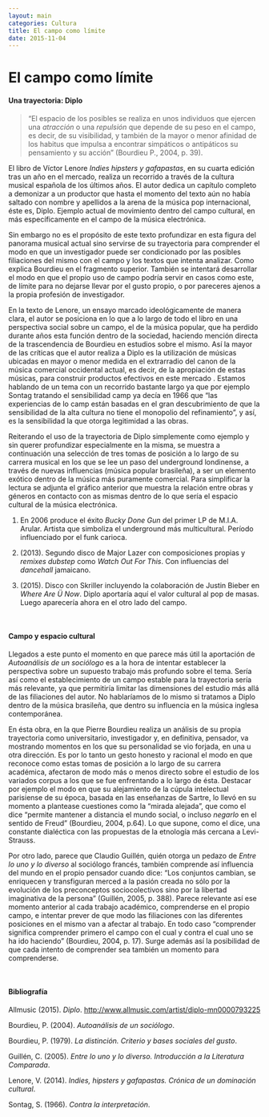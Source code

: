 ```yaml
---
layout: main
categories: Cultura
title: El campo como límite
date: 2015-11-04
---
```


# El campo como límite

#### Una trayectoria: Diplo

> “El espacio de los posibles se realiza en unos individuos que ejercen una *atracción* o una *repulsión* que depende de su peso en el campo, es decir, de su visibilidad, y también de la mayor o menor afinidad de los habitus que impulsa a encontrar simpáticos o antipáticos su pensamiento y su acción” (Bourdieu P., 2004, p. 39).

El libro de Víctor Lenore *Indies hipsters y gafapastas*, en su cuarta edición tras un año en el mercado, realiza un recorrido a través de la cultura musical española de los últimos años. El autor dedica un capítulo completo a demonizar a un productor que hasta el momento del texto aún no había saltado con nombre y apellidos a la arena de la música pop internacional, éste es, Diplo. Ejemplo actual de movimiento dentro del campo cultural, en más específicamente en el campo de la música electrónica.

Sin embargo no es el propósito de este texto profundizar en esta figura del panorama musical actual sino servirse de su trayectoria para comprender el modo en que un investigador puede ser condicionado por las posibles filiaciones del mismo con el campo y los textos que intenta analizar. Como explica Bourdieu en el fragmento superior. También se intentará desarrollar el modo en que el propio uso de campo podría servir en casos como este, de límite para no dejarse llevar por el gusto propio, o por pareceres ajenos a la propia profesión de investigador.

En la texto de Lenore, un ensayo marcado ideológicamente de manera clara, el autor se posiciona en lo que a lo largo de todo el libro en una perspectiva social sobre un campo, el de la música popular, que ha perdido durante años esta función dentro de la sociedad, haciendo mención directa de la trascendencia de Bourdieu en estudios sobre el mismo. Así la mayor de las críticas que el autor realiza a Diplo es la utilización de músicas ubicadas en mayor o menor medida en el extrarradio del canon de la música comercial occidental actual, es decir, de la apropiación de estas músicas, para construir productos efectivos en este mercado . Estamos hablando de un tema con un recorrido bastante largo ya que por ejemplo Sontag tratando el sensibilidad camp ya decía en 1966 que “las experiencias de lo camp están basadas en el gran descubrimiento de que la sensibilidad de la alta cultura no tiene el monopolio del refinamiento”, y así, es la sensibilidad la que otorga legitimidad a las obras.

Reiterando el uso de la trayectoria de Diplo simplemente como ejemplo y sin querer profundizar especialmente en la misma, se muestra a continuación una selección de tres tomas de posición a lo largo de su carrera musical en los que se lee un paso del underground londinense, a través de nuevas influencias (música popular brasileña), a ser un elemento exótico dentro de la música más puramente comercial. Para simplificar la lectura se adjunta el gráfico anterior que muestra la relación entre obras y géneros en contacto con as mismas dentro de lo que sería el espacio cultural de la música electrónica.

1. En 2006 produce el éxito *Bucky Done Gun* del primer LP de M.I.A. Arular. Artista que simboliza el underground más multicultural. Período influenciado por el funk carioca.

2. (2013). Segundo disco de Major Lazer con composiciones propias y *remixes dubstep* como *Watch Out For This*. Con influencias del *dancehall* jamaicano.

3. (2015). Disco con Skriller incluyendo la colaboración de Justin Bieber en *Where Are Ü Now*. Diplo aportaría aquí el valor cultural al pop de masas. Luego aparecería ahora en el otro lado del campo.

<br>

#### Campo y espacio cultural

Llegados a este punto el momento en que parece más útil la aportación de *Autoanálisis de un sociólogo* es a la hora de intentar establecer la perspectiva sobre un supuesto trabajo más profundo sobre el tema. Sería así como el establecimiento de un campo estable para la trayectoria sería más relevante, ya que permitiría limitar las dimensiones del estudio más allá de las filiaciones del autor. No hablaríamos de lo mismo si tratamos a Diplo dentro de la música brasileña, que dentro su influencia en la música inglesa contemporánea.

En ésta obra, en la que Pierre Bourdieu realiza un análisis de su propia trayectoria como universitario, investigador y, en definitiva, pensador, va mostrando momentos en los que su personalidad se vio forjada, en una u otra dirección. Es por lo tanto un gesto honesto y racional el modo en que reconoce como estas tomas de posición a lo largo de su carrera académica, afectaron de modo más o menos directo sobre el estudio de los variados corpus a los que se fue enfrentando a lo largo de ésta. Destacar por ejemplo el modo en que su alejamiento de la cúpula intelectual parisiense de su época, basada en las enseñanzas de Sartre, lo llevó en su momento a plantease cuestiones como la “mirada alejada”, que como el dice “permite mantener a distancia el mundo social, o incluso *negarlo* en el sentido de Freud” (Bourdieu, 2004, p.64). Lo que supone, como el dice, una constante dialéctica con las propuestas de la etnología más cercana a Levi-Strauss.

Por otro lado, parece que Claudio Guillén, quién otorga un pedazo de *Entre lo uno y lo diverso* al sociólogo francés, también comprende así influencia del mundo en el propio pensador cuando dice: “Los conjuntos cambian, se enriquecen y transfiguran merced a la pasión creada no sólo por la evolución de los preconceptos sociocolectivos sino por la libertad imaginativa de la persona” (Guillén, 2005, p. 388). Parece relevante así ese momento anterior al cada trabajo académico, comprenderse en el propio campo, e intentar prever de que modo las filiaciones con las diferentes posiciones en el mismo van a afectar al trabajo. En todo caso “comprender significa comprender primero el campo con el cual y contra el cual uno se ha ido haciendo” (Bourdieu, 2004, p. 17). Surge además así la posibilidad de que cada intento de comprender sea también un momento para comprenderse.

<br>

#### Bibliografía

Allmusic (2015). *Diplo*. http://www.allmusic.com/artist/diplo-mn0000793225

Bourdieu, P. (2004). *Autoanálisis de un sociólogo*.

Bourdieu, P. (1979). *La distinción. Criterio y bases sociales del gusto*.

Guillén, C. (2005). *Entre lo uno y lo diverso. Introducción a la Literatura Comparada*.

Lenore, V. (2014). *Indies, hipsters y gafapastas. Crónica de un dominación cultural*.

Sontag, S. (1966). *Contra la interpretación*.
